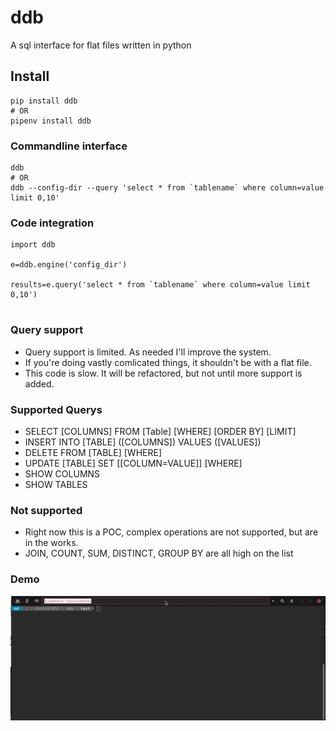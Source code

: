 # ddb
 A sql interface for flat files written in python 


## Install
```
pip install ddb
# OR
pipenv install ddb
```

### Commandline interface
```
ddb
# OR
ddb --config-dir --query 'select * from `tablename` where column=value limit 0,10'
```

### Code integration
```
import ddb

e=ddb.engine('config_dir')

results=e.query('select * from `tablename` where column=value limit 0,10')


```


### Query support
- Query support is limited. As needed I'll improve the system.
- If you're doing vastly comlicated things, it shouldn't be with a flat file.
- This code is slow. It will be refactored, but not until more support is added.


### Supported Querys
- SELECT [COLUMNS] FROM [Table] [WHERE] [ORDER BY] [LIMIT]
- INSERT INTO [TABLE] ([COLUMNS]) VALUES ([VALUES])
- DELETE FROM [TABLE] [WHERE] 
- UPDATE [TABLE] SET [[COLUMN=VALUE]] [WHERE]
- SHOW COLUMNS
- SHOW TABLES

### Not supported
- Right now this is a POC, complex operations are not supported, but are in the works.
- JOIN, COUNT, SUM, DISTINCT, GROUP BY are all high on the list


### Demo
![Demo](https://raw.githubusercontent.com/chris17453/ddb/master/data/ddb-demo.gif)

